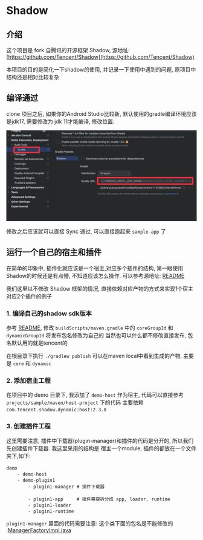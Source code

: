 # Shadow

## 介绍

这个项目是 fork 自腾讯的开源框架 Shadow, 源地址: [https://github.com/Tencent/Shadow](https://github.com/Tencent/Shadow)

本项目的目的是简化一下shadow的使用, 并记录一下使用中遇到的问题, 原项目中结构还是相对比较复杂

## 编译通过

clone 项目之后, 如果你的Android Studio比较新, 默认使用的gradle编译环境应该是jdk17, 需要修改为 jdk 11才能编译, 修改位置:

![](./pics/修改gradle11.png)

修改之后应该就可以直接 Sync 通过, 可以直接跑起来 `sample-app` 了

## 运行一个自己的宿主和插件

在简单的印象中, 插件化就应该是一个宿主,对应多个插件的结构, 第一眼使用Shadow的时候还是有点懵, 不知道应该怎么操作. 可以参考源地址: [README](./projects/sample/README.md)

我们这里以不修改 Shadow 框架的情况, 直接依赖对应产物的方式来实现1个宿主对应2个插件的例子

### 1. 编译自己的shadow sdk版本

参考 [README](./projects/sample/README.md), 修改 `buildScripts/maven.gradle` 中的 `coreGroupId` 和 `dynamicGroupId` 将发布包名修改为自己的
当然也可以什么都不修改直接发布, 包名默认用的就是tencent的

在根目录下执行 `./gradlew publish` 可以在maven local中看到生成的产物, 主要是 `core` 和 `dynamic` 

### 2. 添加宿主工程

在项目中的 demo 目录下, 我添加了 `demo-host` 作为宿主, 代码可以直接参考 `projects/sample/maven/host-project` 下的代码
主要依赖 `com.tencent.shadow.dynamic:host:2.3.0`

### 3. 创建插件工程

这里需要注意, 插件中下载器(plugin-manager)和插件的代码是分开的, 所以我们先创建插件下载器. 我这里采用的结构是 宿主一个module, 插件的都放在一个文件夹下,如下:

```
demo
    - demo-host
    - demo-plugin1
        - plugin1-manager # 插件下载器
        
        - plugin1-app     # 插件需要拆分成 app, loader, runtime
        - plugin1-loader
        - plugin1-runtime
```

`plugin1-manager` 里面的代码需要注意: 这个类下面的包名是不能修改的 :[ManagerFactoryImpl.java](demo/demo-plugin1/plugin1-manager/src/main/java/com/tencent/shadow/dynamic/impl/ManagerFactoryImpl.java)



